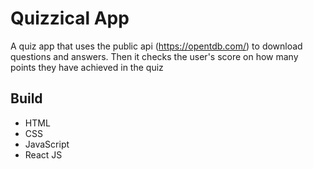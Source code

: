 #  Quizzical App 

A quiz app that uses the public api (https://opentdb.com/) to download questions and answers. Then it checks the user's score on how many points they have achieved in the quiz

## Build 

- HTML 
- CSS 
- JavaScript
- React JS

